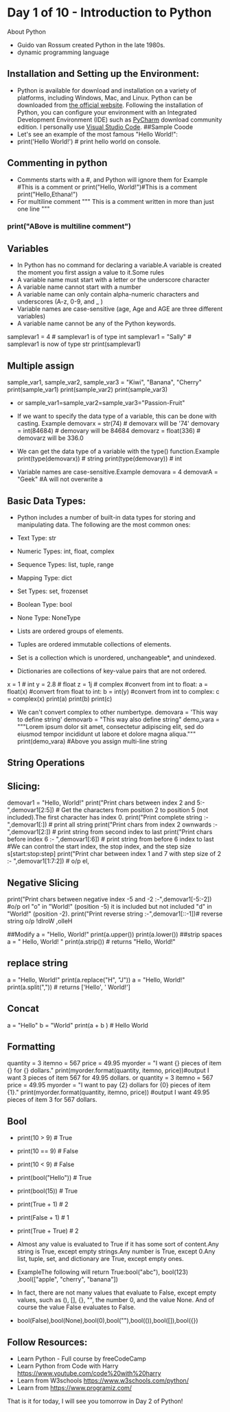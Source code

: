 # Day 1 of 10 - Introduction to Python
About Python
- Guido van Rossum created Python in the late 1980s. 
- dynamic programming language

## Installation and Setting up the Environment:
- Python is available for download and installation on a variety of platforms, including Windows, Mac, and Linux. Python can be downloaded from [the official website](https://www.python.org/downloads/).
Following the installation of Python, you can configure your environment with an Integrated Development Environment (IDE) such as [PyCharm](https://www.jetbrains.com/pycharm/download/#section=windows) download community edition.
I personally use [Visual Studio Code](https://code.visualstudio.com/download).
##Sample Coode
- Let's see an example of the most famous "Hello World!":
- print('Hello World!') # print hello world on console.
## Commenting in python 
- Comments starts with a #, and Python will ignore them for Example
#This is a comment                   or print("Hello, World!")#This is a comment      
print("Hello,Ethana!")
- For multiline comment
"""
This is a comment
written in
more than just one line
"""
### print("ABove is multiline comment") 
## Variables
 - In Python has no command for declaring a variable.A variable is created the moment you first assign a value to it.Some rules 
- A variable name must start with a letter or the underscore character
- A variable name cannot start with a number
- A variable name can only contain alpha-numeric characters and underscores (A-z, 0-9, and _ )
- Variable names are case-sensitive (age, Age and AGE are three different variables)
- A variable name cannot be any of the Python keywords.

samplevar1 = 4       # samplevar1 is of type int
samplevar1 = "Sally" # samplevar1 is now of type str
print(samplevar1)

## Multiple assign 
sample_var1, sample_var2, sample_var3 = "Kiwi", "Banana", "Cherry"
print(sample_var1)
print(sample_var2)
print(sample_var3)
- or 
sample_var1=sample_var2=sample_var3="Passion-Fruit"
- If we want to specify the data type of a variable, this can be done with casting.
Example
demovarx = str(74)    # demovarx will be '74'
demovary = int(84684)    # demovary will be 84684
demovarz = float(336)  # demovarz will be 336.0 

- We can get the data type of a variable with the type() function.Example
print(type(demovarx))  # string
print(type(demovary))  # int

- Variable names are case-sensitive.Example
demovara = 4
demovarA = "Geek"
#A will not overwrite a 
## Basic Data Types:
- Python includes a number of built-in data types for storing and manipulating data. The following are the most common ones:
- Text Type: str
- Numeric Types: int, float, complex
- Sequence Types: list, tuple, range
- Mapping Type: dict
- Set Types: set, frozenset
- Boolean Type: 	bool
- None Type: 	NoneType

- Lists are ordered groups of elements.
- Tuples are ordered immutable collections of elements.
- Set  is a collection which is unordered, unchangeable*, and unindexed.
- Dictionaries are collections of key-value pairs that are not ordered.

x = 1    # int
y = 2.8  # float
z = 1j   # complex
#convert from int to float:
a = float(x)
#convert from float to int:
b = int(y)
#convert from int to complex:
c = complex(x)
print(a)
print(b)
print(c)
- We can't convert complex to other numbertype.
demovara = 'This way to define string'
demovarb = "This way also define string"
demo_vara = """Lorem ipsum dolor sit amet,
consectetur adipiscing elit,
sed do eiusmod tempor incididunt
ut labore et dolore magna aliqua."""
print(demo_vara) #Above you assign multi-line string 

## String Operations

## Slicing:
demovar1 = "Hello, World!"
print("Print chars between index 2 and 5:-",demovar1[2:5]) # Get the characters from position 2 to position 5 (not included).The first character has index 0.
print("Print complete string :-",demovar1[:]) # print all string
print("Print chars from index 2 ownwards :-",demovar1[2:]) # print string from second index to last
print("Print chars before index 6 :- ",demovar1[:6]) # print string from before 6 index to last
#We can control the start index, the stop index, and the step size s[start:stop:step] 
print("Print char between index 1 and 7 with step size of 2 :- ",demovar1[1:7:2]) # o/p el,
## Negative Slicing
print("Print chars between negative index -5 and -2 :-",demovar1[-5:-2]) #o/p orl "o" in "World!" (position -5) it is included but not included "d" in "World!" (position -2). 
print("Print reverse string :-",demovar1[::-1])# reverse string o/p !dlroW ,olleH

##Modify
a = "Hello, World!"
print(a.upper())
print(a.lower())
##strip spaces
a = " Hello, World! "
print(a.strip()) # returns "Hello, World!" 
## replace string
a = "Hello, World!"
print(a.replace("H", "J"))
a = "Hello, World!"
print(a.split(",")) # returns ['Hello', ' World!'] 
## Concat
a = "Hello"
b = "World"
print(a + b ) # Hello World
## Formatting
quantity = 3
itemno = 567
price = 49.95
myorder = "I want {} pieces of item {} for {} dollars."
print(myorder.format(quantity, itemno, price))#output I want 3 pieces of item 567 for 49.95 dollars. 
or 
quantity = 3
itemno = 567
price = 49.95
myorder = "I want to pay {2} dollars for {0} pieces of item {1}."
print(myorder.format(quantity, itemno, price)) #output I want 49.95 pieces of item 3 for 567 dollars.
## Bool
 - print(10 > 9) # True
 - print(10 == 9) # False
 - print(10 < 9)  # False
 - print(bool("Hello")) # True
 - print(bool(15)) # True
 - print(True + 1) # 2
 - print(False + 1) # 1
 - print(True + True) # 2

 - Almost any value is evaluated to True if it has some sort of content.Any string is True, except empty strings.Any number is True, except 0.Any list, tuple, set, and dictionary are True, except empty ones.
 - ExampleThe following will return True:bool("abc"), bool(123) ,bool(["apple", "cherry", "banana"])
 - In fact, there are not many values that evaluate to False, except empty values, such as (), [], {}, "", the number 0, and the value None. And of course the value False evaluates to False.
 - bool(False),bool(None),bool(0),bool(""),bool(()),bool([]),bool({})  

## Follow Resources:

- Learn Python - Full course by freeCodeCamp
- Learn Python from Code with Harry https://www.youtube.com/code%20with%20harry
- Learn from W3schools  https://www.w3schools.com/python/
- Learn from https://www.programiz.com/

That is it for today, I will see you tomorrow in Day 2 of Python!
